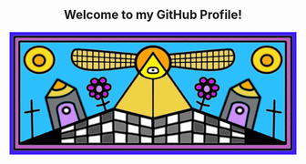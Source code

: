 <div align="center">
<h2>Welcome to my GitHub Profile!</h2>
</div>

<div align="center">
<a href="https://akiradev.netlify.app/"><img src="https://raw.githubusercontent.com/the-akira/the-akira/master/assets/eye.png" /></a>
</div>

